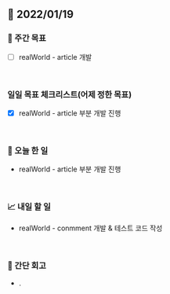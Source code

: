 ## 📅 2022/01/19


### 👏 주간 목표

- [ ] realWorld - article 개발

<br/>

### 일일 목표 체크리스트(어제 정한 목표)

- [x] realWorld - article 부분 개발 진행

<br/>

### 💯 오늘 한 일

- realWorld - article 부분 개발 진행


<br/>

### 📈 내일 할 일

- realWorld - conmment 개발 & 테스트 코드 작성

<br/>

### 🤔 간단 회고

- .


 




 








